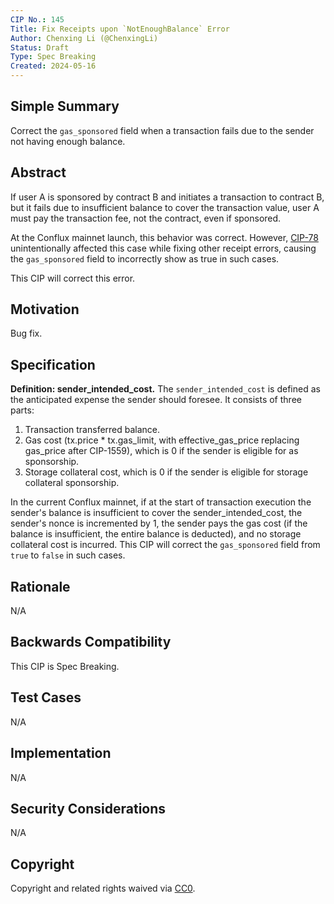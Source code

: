 ```yaml
---
CIP No.: 145
Title: Fix Receipts upon `NotEnoughBalance` Error
Author: Chenxing Li (@ChenxingLi)
Status: Draft
Type: Spec Breaking
Created: 2024-05-16
---
```


## Simple Summary
Correct the `gas_sponsored` field when a transaction fails due to the sender not having enough balance.

## Abstract
If user A is sponsored by contract B and initiates a transaction to contract B, but it fails due to insufficient balance to cover the transaction value, user A must pay the transaction fee, not the contract, even if sponsored.

At the Conflux mainnet launch, this behavior was correct. However, [CIP-78](cip-78.md) unintentionally affected this case while fixing other receipt errors, causing the `gas_sponsored` field to incorrectly show as true in such cases.

This CIP will correct this error.

## Motivation
Bug fix.

## Specification

**Definition: sender_intended_cost.** The `sender_intended_cost` is defined as the anticipated expense the sender should foresee. It consists of three parts:
1. Transaction transferred balance.
2. Gas cost (tx.price * tx.gas_limit, with effective_gas_price replacing gas_price after CIP-1559), which is 0 if the sender is eligible for as sponsorship.
3. Storage collateral cost, which is 0 if the sender is eligible for storage collateral sponsorship.

In the current Conflux mainnet, if at the start of transaction execution the sender's balance is insufficient to cover the sender_intended_cost, the sender's nonce is incremented by 1, the sender pays the gas cost (if the balance is insufficient, the entire balance is deducted), and no storage collateral cost is incurred. This CIP will correct the `gas_sponsored` field from `true` to `false` in such cases.

## Rationale
N/A

## Backwards Compatibility
This CIP is Spec Breaking.

## Test Cases
<!--Test cases for an implementation are mandatory for CIPs that are affecting consensus changes. Other CIPs can choose to include links to test cases if applicable.-->
N/A

## Implementation
<!--The implementations must be completed before any CIP is given status "Final", but it need not be completed before the CIP is accepted. While there is merit to the approach of reaching consensus on the specification and rationale before writing code, the principle of "rough consensus and running code" is still useful when it comes to resolving many discussions of API details.-->
N/A

## Security Considerations
<!--All CIPs must contain a section that discusses the security implications/considerations relevant to the proposed change. Include information that might be important for security discussions, surfaces risks and can be used throughout the life cycle of the proposal. E.g. include security-relevant design decisions, concerns, important discussions, implementation-specific guidance and pitfalls, an outline of threats and risks and how they are being addressed. CIP submissions missing the "Security Considerations" section will be rejected. a CIP cannot proceed to status "Final" without a Security Considerations discussion deemed sufficient by the reviewers.-->
N/A

## Copyright
Copyright and related rights waived via [CC0](https://creativecommons.org/publicdomain/zero/1.0/).